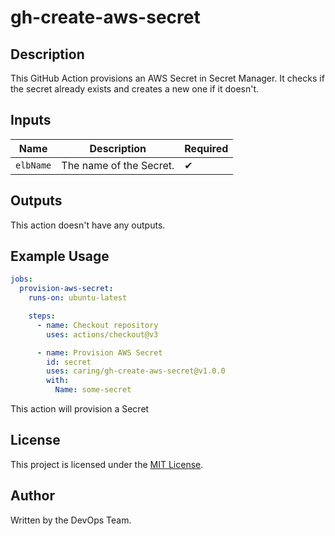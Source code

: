 # gh-create-aws-secret

## Description

This GitHub Action provisions an AWS Secret in Secret Manager. It checks if the secret already exists and creates a new one if it doesn't.

## Inputs

| Name                  | Description                                                  | Required |
| --------------------- | ------------------------------------------------------------ | -------- |
| `elbName`             | The name of the Secret.                | ✔        |

## Outputs

This action doesn't have any outputs.

## Example Usage

```yaml
jobs:
  provision-aws-secret:
    runs-on: ubuntu-latest

    steps:
      - name: Checkout repository
        uses: actions/checkout@v3

      - name: Provision AWS Secret
        id: secret
        uses: caring/gh-create-aws-secret@v1.0.0
        with:
          Name: some-secret
```

This action will provision a Secret

## License

This project is licensed under the [MIT License](LICENSE).

## Author

Written by the DevOps Team.

